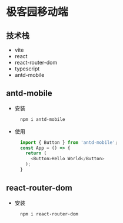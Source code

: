 # 极客园移动端

## 技术栈
* vite
* react
* react-router-dom
* typescript
* antd-mobile

## antd-mobile
* 安装
  ```bash
    npm i antd-mobile
  ```
* 使用
  ```ts
    import { Button } from 'antd-mobile';
    const App = () => {
      return (
        <Button>Hello World</Button>
      );
    }
  ```

## react-router-dom

* 安装
  ```bash
    npm i react-router-dom
  ```